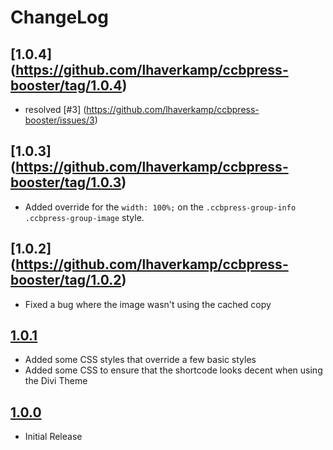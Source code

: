 # ChangeLog #

## [1.0.4] (https://github.com/lhaverkamp/ccbpress-booster/tag/1.0.4)

- resolved [#3] (https://github.com/lhaverkamp/ccbpress-booster/issues/3)

## [1.0.3] (https://github.com/lhaverkamp/ccbpress-booster/tag/1.0.3)

- Added override for the `width: 100%;` on the `.ccbpress-group-info .ccbpress-group-image` style.

## [1.0.2] (https://github.com/lhaverkamp/ccbpress-booster/tag/1.0.2)

- Fixed a bug where the image wasn't using the cached copy

## [1.0.1](https://github.com/lhaverkamp/ccbpress-booster/tag/1.0.1)

- Added some CSS styles that override a few basic styles
- Added some CSS to ensure that the shortcode looks decent when using the Divi Theme

## [1.0.0](https://github.com/lhaverkamp/ccbpress-booster/tag/1.0.0)

- Initial Release
